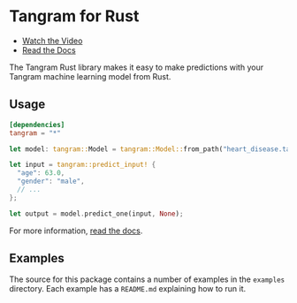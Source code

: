 # Tangram for Rust

- [Watch the Video](https://www.tangram.xyz)
- [Read the Docs](https://www.tangram.xyz/docs)

The Tangram Rust library makes it easy to make predictions with your Tangram machine learning model from Rust.

## Usage

```toml
[dependencies]
tangram = "*"
```

```rust
let model: tangram::Model = tangram::Model::from_path("heart_disease.tangram", None).unwrap();

let input = tangram::predict_input! {
  "age": 63.0,
  "gender": "male",
  // ...
};

let output = model.predict_one(input, None);
```

For more information, [read the docs](https://www.tangram.xyz/docs).

## Examples

The source for this package contains a number of examples in the `examples` directory. Each example has a `README.md` explaining how to run it.
